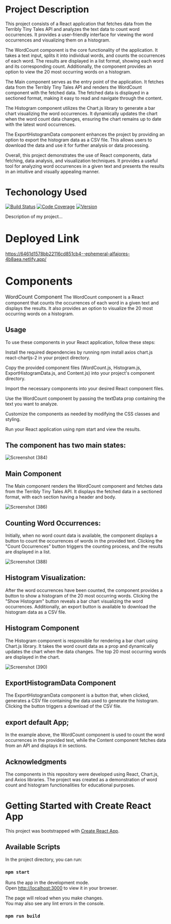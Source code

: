 # Project Description


This project consists of a React application that fetches data from the Terribly Tiny Tales API and analyzes the text data to count word occurrences. It provides a user-friendly interface for viewing the word occurrences and visualizing them on a histogram.

The WordCount component is the core functionality of the application. It takes a text input, splits it into individual words, and counts the occurrences of each word. The results are displayed in a list format, showing each word and its corresponding count. Additionally, the component provides an option to view the 20 most occurring words on a histogram.

The Main component serves as the entry point of the application. It fetches data from the Terribly Tiny Tales API and renders the WordCount component with the fetched data. The fetched data is displayed in a sectioned format, making it easy to read and navigate through the content.

The Histogram component utilizes the Chart.js library to generate a bar chart visualizing the word occurrences. It dynamically updates the chart when the word count data changes, ensuring the chart remains up to date with the latest word occurrences.

The ExportHistogramData component enhances the project by providing an option to export the histogram data as a CSV file. This allows users to download the data and use it for further analysis or data processing.

Overall, this project demonstrates the use of React components, data fetching, data analysis, and visualization techniques. It provides a useful tool for analyzing word occurrences in a given text and presents the results in an intuitive and visually appealing manner.



# Techonology Used


[![Build Status](https://img.shields.io/travis/Html/repo.svg)](https://travis-ci.org/Html/repo)
[![Code Coverage](https://img.shields.io/codecov/c/github/Css/repo.svg)](https://codecov.io/gh/CSS/repo)
[![Version](https://img.shields.io/github/v/release/React.Js/repo.svg)](https://github.com/React.Js/repo/releases)


Description of my project...

# <span style="font-size:larger;">Deployed Link</span>

https://6461d1578bb22116cd851cb4--ephemeral-alfajores-4b8aea.netlify.app/



# <span style="font-size:larger;">Components</span>

<span style="font-size:medium;">WordCount Component</span>
The WordCount component is a React component that counts the occurrences of each word in a given text and displays the results. It also provides an option to visualize the 20 most occurring words on a histogram.

## Usage

To use these components in your React application, follow these steps:

Install the required dependencies by running npm install axios chart.js react-chartjs-2 in your project directory.

Copy the provided component files (WordCount.js, Histogram.js, ExportHistogramData.js, and Content.js) into your project's component directory.

Import the necessary components into your desired React component files.

Use the WordCount component by passing the textData prop containing the text you want to analyze.

Customize the components as needed by modifying the CSS classes and styling.

Run your React application using npm start and view the results.


## The component has two main states:
![Screenshot (384)](https://github.com/Manishagupta766/Tales/assets/84488866/ce4a6155-3ecc-405b-90c8-52cca5923460)


## Main Component
The Main component renders the WordCount component and fetches data from the Terribly Tiny Tales API. It displays the fetched data in a sectioned format, with each section having a header and body.


![Screenshot (386)](https://github.com/Manishagupta766/Tales/assets/84488866/1d687b5a-06f7-43a0-98fd-6bac190cd25d)
## Counting Word Occurrences: 
Initially, when no word count data is available, the component displays a button to count the occurrences of words in the provided text. Clicking the "Count Occurrences" button triggers the counting process, and the results are displayed in a list.

![Screenshot (388)](https://github.com/Manishagupta766/Tales/assets/84488866/60711505-abbf-4198-bb21-8134a76edbf7)

## Histogram Visualization:
 After the word occurrences have been counted, the component provides a button to show a histogram of the 20 most occurring words. Clicking the "Show Histogram" button reveals a bar chart visualizing the word occurrences. Additionally, an export button is available to download the histogram data as a CSV file.



## Histogram Component
The Histogram component is responsible for rendering a bar chart using Chart.js library. It takes the word count data as a prop and dynamically updates the chart when the data changes. The top 20 most occurring words are displayed in the chart.

![Screenshot (390)](https://github.com/Manishagupta766/Tales/assets/84488866/9f70f757-ca56-49a1-8d20-1ab10fff4522)

## ExportHistogramData Component
The ExportHistogramData component is a button that, when clicked, generates a CSV file containing the data used to generate the histogram. Clicking the button triggers a download of the CSV file.



## export default App;
In the example above, the WordCount component is used to count the word occurrences in the provided text, while the Content component fetches data from an API and displays it in sections.

## Acknowledgments
The components in this repository were developed using React, Chart.js, and Axios libraries. The project was created as a demonstration of word count and histogram functionalities for educational purposes.






# Getting Started with Create React App

This project was bootstrapped with [Create React App](https://github.com/facebook/create-react-app).

## Available Scripts

In the project directory, you can run:

### `npm start`

Runs the app in the development mode.\
Open [http://localhost:3000](http://localhost:3000) to view it in your browser.

The page will reload when you make changes.\
You may also see any lint errors in the console.


### `npm run build`








